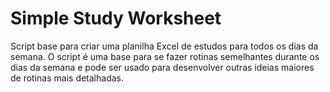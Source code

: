 # Simple Study Worksheet
Script base para criar uma planilha Excel de estudos para todos os dias da semana. O script é uma base para se fazer rotinas semelhantes durante os dias da semana e pode ser usado para desenvolver outras ideias maiores de rotinas mais detalhadas.
